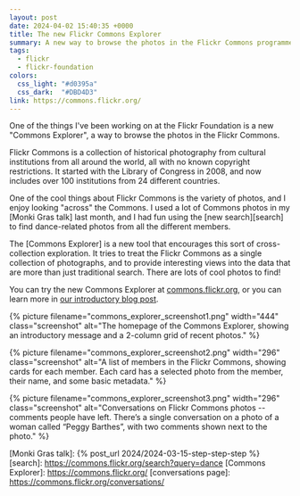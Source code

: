 ```yaml
---
layout: post
date: 2024-04-02 15:40:35 +0000
title: The new Flickr Commons Explorer
summary: A new way to browse the photos in the Flickr Commons programme.
tags:
  - flickr
  - flickr-foundation
colors:
  css_light: "#d0395a"
  css_dark:  "#DBD4D3"
link: https://commons.flickr.org/
---
```

One of the things I've been working on at the Flickr Foundation is a new "Commons Explorer", a way to browse the photos in the Flickr Commons.

Flickr Commons is a collection of historical photography from cultural institutions from all around the world, all with no known copyright restrictions.
It started with the Library of Congress in 2008, and now includes over 100 institutions from 24 different countries.

One of the cool things about Flickr Commons is the variety of photos, and I enjoy looking "across" the Commons.
I used a lot of Commons photos in my [Monki Gras talk] last month, and I had fun using the [new search][search] to find dance-related photos from all the different members.

The [Commons Explorer] is a new tool that encourages this sort of cross-collection exploration.
It tries to treat the Flickr Commons as a single collection of photographs, and to provide interesting views into the data that are more than just traditional search.
There are lots of cool photos to find!

You can try the new Commons Explorer at [commons.flickr.org](https://commons.flickr.org), or you can learn more in [our introductory blog post](https://www.flickr.org/new-flickr-commons-explorer/).

<style type="x-text/scss">
  #grid {
    display: grid;
    grid-template-columns: 3fr 2fr;
    grid-template-rows: auto auto;
    grid-gap: var(--grid-gap);

    img {
      width:  100%;
      height: 100%;
      object-fit: cover;
    }

    picture:nth-child(1) {
      grid-row: 1 / span 2;

      img {
        border-top-right-radius: 0;
        border-bottom-right-radius: 0;
      }
    }

    picture:nth-child(2) {
      img {
        border-top-left-radius: 0;
        border-bottom-left-radius: 0;
        border-bottom-right-radius: 0;
      }
    }

    picture:nth-child(3) {
      img {
        border-top-left-radius: 0;
        border-top-right-radius: 0;
        border-bottom-left-radius: 0;
      }
    }
  }
  </style>

<div id="grid">
  {%
    picture
    filename="commons_explorer_screenshot1.png"
    width="444"
    class="screenshot"
    alt="The homepage of the Commons Explorer, showing an introductory message and a 2-column grid of recent photos."
  %}

  {%
    picture
    filename="commons_explorer_screenshot2.png"
    width="296"
    class="screenshot"
    alt="A list of members in the Flickr Commons, showing cards for each member. Each card has a selected photo from the member, their name, and some basic metadata."
  %}

  {%
    picture
    filename="commons_explorer_screenshot3.png"
    width="296"
    class="screenshot"
    alt="Conversations on Flickr Commons photos -- comments people have left. There’s a single conversation on a photo of a woman called “Peggy Barthes”, with two comments shown next to the photo."
  %}
</div>

[Monki Gras talk]: {% post_url 2024/2024-03-15-step-step-step %}
[search]: https://commons.flickr.org/search?query=dance
[Commons Explorer]: https://commons.flickr.org/
[conversations page]: https://commons.flickr.org/conversations/
